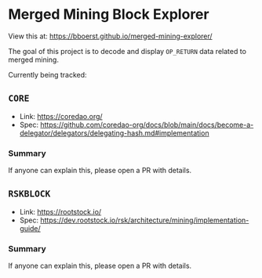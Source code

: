 # Merged Mining Block Explorer

View this at: https://bboerst.github.io/merged-mining-explorer/

The goal of this project is to decode and display `OP_RETURN` data related to merged mining.

Currently being tracked:
## `CORE`
- Link: https://coredao.org/
- Spec: https://github.com/coredao-org/docs/blob/main/docs/become-a-delegator/delegators/delegating-hash.md#implementation

### Summary
If anyone can explain this, please open a PR with details.

## `RSKBLOCK`
- Link: https://rootstock.io/
- Spec: https://dev.rootstock.io/rsk/architecture/mining/implementation-guide/

### Summary
If anyone can explain this, please open a PR with details.
